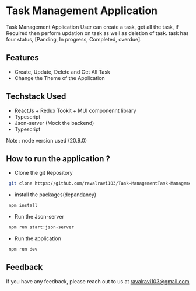 
# Task Management Application 

Task Management Application User can create a task, get all the task, if Required then perform updation on task as well as deletion of task. task has four status, [Panding, In progress, Completed, overdue].  


## Features

- Create, Update, Delete and Get All Task 
- Change the Theme of the Application


## Techstack Used

- ReactJs + Redux Tookit + MUI componennt library
- Typescript 
- Json-server (Mock the backend)
- Typescript 

Note : node version used (20.9.0)



## How to run the application ?

- Clone the git Repository

```bash
 git clone https://github.com/ravalravi103/Task-ManagementTask-Management-Application.git
```

- install the packages(depandancy)
```bash
 npm install 
```


- Run the Json-server
```bash
 npm run start:json-server
```

- Run the application
```bash
 npm run dev
```



## Feedback

If you have any feedback, please reach out to us at ravalravi103@gmail.com






